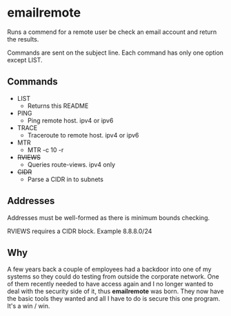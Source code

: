 # emailremote

Runs a commend for a remote user be check an email account and return the results.

Commands are sent on the subject line. Each command has only one option except LIST.

## Commands

- LIST
    - Returns this README
- PING
    - Ping remote host. ipv4 or ipv6
- TRACE 
    - Traceroute to remote host. ipv4 or ipv6
- MTR
    - MTR -c 10 -r 
- ~~RVIEWS~~
    - Queries route-views. ipv4 only
- ~~CIDR~~
    - Parse a CIDR in to subnets

## Addresses

Addresses must be well-formed as there is minimum bounds checking.

RVIEWS requires a CIDR block. Example 8.8.8.0/24


## Why

A few years back a couple of employees had a backdoor into one of my systems so they could do testing from outside the corporate network. One of them recently needed to have access again and I no longer wanted to deal with the security side of it, thus **emailremote** was born. They now have the basic tools they wanted and all I have to do is secure this one program. It's a win / win. 